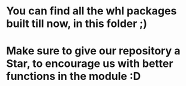 # You can find all the whl packages built till now, in this folder ;)

# Make sure to give our repository a Star, to encourage us with better functions in the module :D
